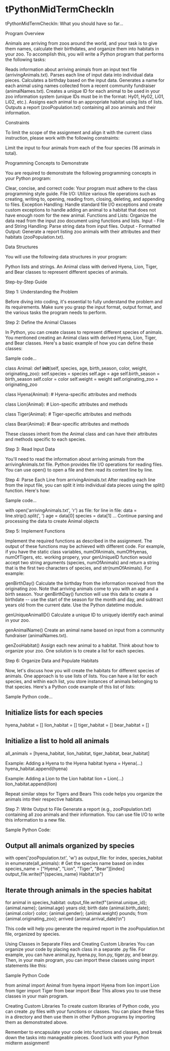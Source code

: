 # tPythonMidTermCheckIn
tPythonMidTermCheckIn: What you should have so far...

Program Overview

Animals are arriving from zoos around the world, and your task is to give them names, calculate their birthdates, and organize them into habitats in your zoo. To accomplish this, you will write a Python program that performs the following tasks:

Reads information about arriving animals from an input text file (arrivingAnimals.txt).
Parses each line of input data into individual data pieces.
Calculates a birthday based on the input data.
Generates a name for each animal using names collected from a recent community fundraiser (animalNames.txt).
Creates a unique ID for each animal to be used in your zoo information system (unique IDs must be in the format: Hy01, Hy02, Li01, Li02, etc.).
Assigns each animal to an appropriate habitat using lists of lists.
Outputs a report (zooPopulation.txt) containing all zoo animals and their information.

Constraints

To limit the scope of the assignment and align it with the current class instruction, please work with the following constraints:

Limit the input to four animals from each of the four species (16 animals in total).

Programming Concepts to Demonstrate

You are required to demonstrate the following programming concepts in your Python program:

Clear, concise, and correct code: 
Your program must adhere to the class programming style guide.
File I/O: Utilize various file operations such as creating, writing to, opening, reading from, closing, deleting, and appending to files.
Exception Handling: Handle standard file I/O exceptions and create custom exceptions to handle adding an animal to a habitat that does not have enough room for the new animal.
Functions and Lists: Organize the data read from the input zoo document using functions and lists.
Input - File and String Handling: Parse string data from input files.
Output - Formatted Output: Generate a report listing zoo animals with their attributes and their habitats (zooPopulation.txt).

Data Structures

You will use the following data structures in your program:

Python lists and strings.
An Animal class with derived Hyena, Lion, Tiger, and Bear classes to represent different species of animals.

Step-by-Step Guide

Step 1: Understanding the Problem

Before diving into coding, it's essential to fully understand the problem and its requirements. Make sure you grasp the input format, output format, and the various tasks the program needs to perform.

Step 2: Define the Animal Classes

In Python, you can create classes to represent different species of animals. You mentioned creating an Animal class with derived Hyena, Lion, Tiger, and Bear classes. Here's a basic example of how you can define these classes:

Sample code...

class Animal:
    def __init__(self, species, age, birth_season, color, weight, originating_zoo):
        self.species = species
        self.age = age
        self.birth_season = birth_season
        self.color = color
        self.weight = weight
        self.originating_zoo = originating_zoo

class Hyena(Animal):
    # Hyena-specific attributes and methods

class Lion(Animal):
    # Lion-specific attributes and methods

class Tiger(Animal):
    # Tiger-specific attributes and methods

class Bear(Animal):
    # Bear-specific attributes and methods

These classes inherit from the Animal class and can have their attributes and methods specific to each species.

Step 3: Read Input Data

You'll need to read the information about arriving animals from the arrivingAnimals.txt file. Python provides file I/O operations for reading files. You can use open() to open a file and then read its content line by line.

Step 4: Parse Each Line from arrivingAnimals.txt
After reading each line from the input file, you can split it into individual data pieces using the split() function. Here's how:

Sample code...

with open('arrivingAnimals.txt', 'r') as file:
    for line in file:
        data = line.strip().split(', ')
        age = data[0]
        species = data[1]
... Continue parsing and processing the data to create Animal objects

Step 5: Implement Functions

Implement the required functions as described in the assignment. The output of these functions may be achieved with different code. For example, if you have the static class variables, numOfAnimals, numOfHyenas, numOfTigers, etc. working propery, your genUniqueID function would accept two string arguments (species, numOfAnimals) and return a string that is the first two characters of species, and str(numOfAnimals). For example:

genBirthDay()
Calculate the birthday from the information received from the originating zoo. Note that arriving animals come to you with an age and a birth season. Your genBirthDay() function will use this data to create a birthdate -- use the start of the season for the month and day, and subtract years old from the current date. Use the Python datetime module. 

genUniqueAnimalID()
Calculate a unique ID to uniquely identify each animal in your zoo.

genAnimalName()
Create an animal name based on input from a community fundraiser (animalNames.txt).

genZooHabitat()
Assign each new animal to a habitat. Think about how to organize your zoo. One solution is to create a list for each species.

Step 6: Organize Data and Populate Habitats

Now, let's discuss how you will create the habitats for different species of animals. One approach is to use lists of lists. You can have a list for each species, and within each list, you store instances of animals belonging to that species. Here's a Python code example of this list of lists:

Sample Python code...

## Initialize lists for each species
hyena_habitat = []
lion_habitat = []
tiger_habitat = []
bear_habitat = []

## Initialize a list to hold all animals
all_animals = [hyena_habitat, lion_habitat, tiger_habitat, bear_habitat]

Example: Adding a Hyena to the Hyena habitat
hyena = Hyena(...)
hyena_habitat.append(hyena)

Example: Adding a Lion to the Lion habitat
lion = Lion(...)
lion_habitat.append(lion)

Repeat similar steps for Tigers and Bears
This code helps you organize the animals into their respective habitats.

Step 7: Write Output to File
Generate a report (e.g., zooPopulation.txt) containing all zoo animals and their information. You can use file I/O to write this information to a new file.

Sample Python Code:

## Output all animals organized by species
with open('zooPopulation.txt', 'w') as output_file:
    for index, species_habitat in enumerate(all_animals):
        # Get the species name based on index
        species_name = ["Hyena", "Lion", "Tiger", "Bear"][index]  
        output_file.write(f"{species_name} Habitat:\n")
        
## Iterate through animals in the species habitat
for animal in species_habitat:
    output_file.write(f"{animal.unique_id}; {animal.name}; {animal.age} years old; birth date {animal.birth_date}; {animal.color} color; 
    {animal.gender}; {animal.weight} pounds; from {animal.originating_zoo}; arrived {animal.arrival_date}\n")

This code will help you generate the required report in the zooPopulation.txt file, organized by species.

Using Classes in Separate Files and Creating Custom Libraries
You can organize your code by placing each class in a separate .py file. For example, you can have animal.py, hyena.py, lion.py, tiger.py, and bear.py. Then, in your main program, you can import these classes using import statements like this:

Sample Python Code

from animal import Animal
from hyena import Hyena
from lion import Lion
from tiger import Tiger
from bear import Bear
This allows you to use these classes in your main program.

Creating Custom Libraries
To create custom libraries of Python code, you can create .py files with your functions or classes. You can place these files in a directory and then use them in other Python programs by importing them as demonstrated above.

Remember to encapsulate your code into functions and classes, and break down the tasks into manageable pieces. Good luck with your Python midterm assignment!




